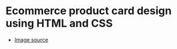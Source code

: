 <h1> Ecommerce product card design using HTML and CSS </h1>
<ul>
   <li> 
      <a href="https://www.philips.com.gh/c-p/TASH402BL_00/wireless-headphone"> Image source </a> 
    </li>
</ul>